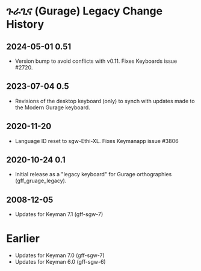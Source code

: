 # ጉራጊና (Gurage) Legacy Change History

## 2024-05-01 0.51
* Version bump to avoid conflicts with v0.11. Fixes Keyboards issue #2720.

## 2023-07-04 0.5
* Revisions of the desktop keyboard (only) to synch with updates made to the Modern Gurage keyboard.

## 2020-11-20
* Language ID reset to sgw-Ethi-XL. Fixes Keymanapp issue #3806

## 2020-10-24 0.1
* Initial release as a "legacy keyboard" for Gurage orthographies (gff\_gruage\_legacy).

## 2008-12-05
* Updates for Keyman 7.1 (gff-sgw-7)

# Earlier
* Updates for Keyman 7.0 (gff-sgw-7)
* Updates for Keyman 6.0 (gff-sgw-6)
